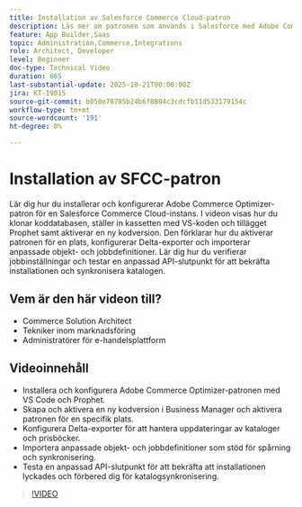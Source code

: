 ```yaml
---
title: Installation av Salesforce Commerce Cloud-patron
description: Läs mer om patronen som används i Salesforce med Adobe Commerce Optimizer.
feature: App Builder,Saas
topic: Administration,Commerce,Integrations
role: Architect, Developer
level: Beginner
doc-type: Technical Video
duration: 665
last-substantial-update: 2025-10-21T00:00:00Z
jira: KT-19015
source-git-commit: b050e70785b24b6f8804c3cdcfb11d533179154c
workflow-type: tm+mt
source-wordcount: '191'
ht-degree: 0%

---
```



# Installation av SFCC-patron

Lär dig hur du installerar och konfigurerar Adobe Commerce Optimizer-patron för en Salesforce Commerce Cloud-instans. I videon visas hur du klonar koddatabasen, ställer in kassetten med VS-koden och tillägget Prophet samt aktiverar en ny kodversion. Den förklarar hur du aktiverar patronen för en plats, konfigurerar Delta-exporter och importerar anpassade objekt- och jobbdefinitioner. Lär dig hur du verifierar jobbinställningar och testar en anpassad API-slutpunkt för att bekräfta installationen och synkronisera katalogen.


## Vem är den här videon till?

* Commerce Solution Architect
* Tekniker inom marknadsföring
* Administratörer för e-handelsplattform

## Videoinnehåll

* Installera och konfigurera Adobe Commerce Optimizer-patronen med VS Code och Prophet.
* Skapa och aktivera en ny kodversion i Business Manager och aktivera patronen för en specifik plats.
* Konfigurera Delta-exporter för att hantera uppdateringar av kataloger och prisböcker.
* Importera anpassade objekt- och jobbdefinitioner som stöd för spårning och synkronisering.
* Testa en anpassad API-slutpunkt för att bekräfta att installationen lyckades och förbered dig för katalogsynkronisering.

>[!VIDEO](https://video.tv.adobe.com/v/3476069?learn=on)